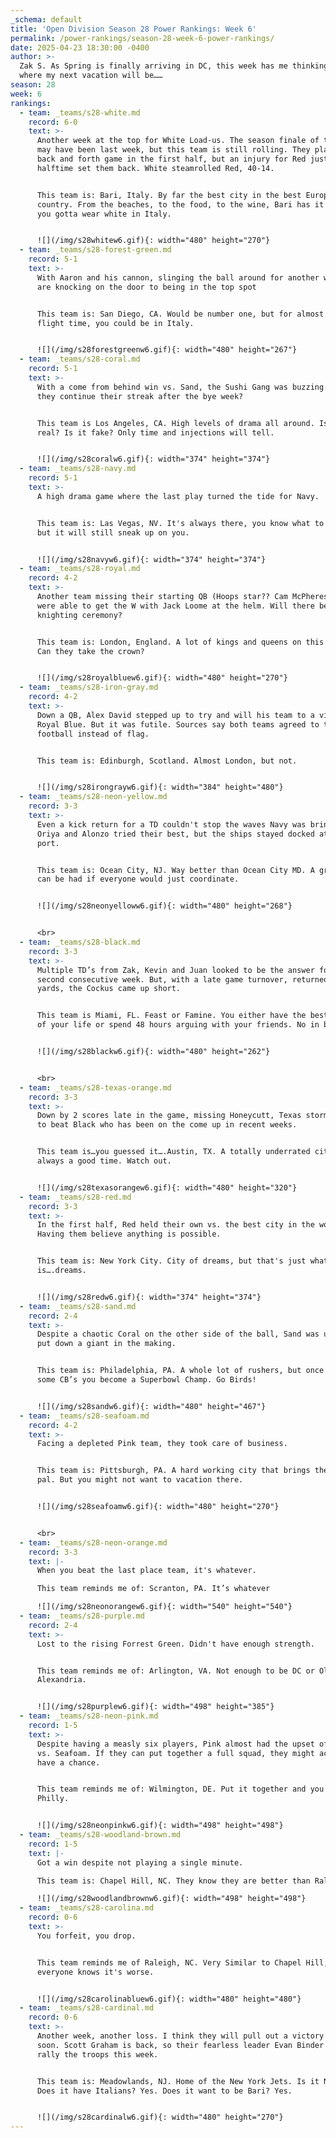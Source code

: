 ```yaml
---
_schema: default
title: 'Open Division Season 28 Power Rankings: Week 6'
permalink: /power-rankings/season-28-week-6-power-rankings/
date: 2025-04-23 18:30:00 -0400
author: >-
  Zak S. As Spring is finally arriving in DC, this week has me thinking about
  where my next vacation will be……
season: 28
week: 6
rankings:
  - team: _teams/s28-white.md
    record: 6-0
    text: >-
      Another week at the top for White Load-us. The season finale of the show
      may have been last week, but this team is still rolling. They played a
      back and forth game in the first half, but an injury for Red just before
      halftime set them back. White steamrolled Red, 40-14.


      This team is: Bari, Italy. By far the best city in the best European
      country. From the beaches, to the food, to the wine, Bari has it all. And
      you gotta wear white in Italy.


      ![](/img/s28whitew6.gif){: width="480" height="270"}
  - team: _teams/s28-forest-green.md
    record: 5-1
    text: >-
      With Aaron and his cannon, slinging the ball around for another week, they
      are knocking on the door to being in the top spot


      This team is: San Diego, CA. Would be number one, but for almost the same
      flight time, you could be in Italy.


      ![](/img/s28forestgreenw6.gif){: width="480" height="267"}
  - team: _teams/s28-coral.md
    record: 5-1
    text: >-
      With a come from behind win vs. Sand, the Sushi Gang was buzzing. Will
      they continue their streak after the bye week?


      This team is Los Angeles, CA. High levels of drama all around. Is it for
      real? Is it fake? Only time and injections will tell.


      ![](/img/s28coralw6.gif){: width="374" height="374"}
  - team: _teams/s28-navy.md
    record: 5-1
    text: >-
      A high drama game where the last play turned the tide for Navy.


      This team is: Las Vegas, NV. It's always there, you know what to expect,
      but it will still sneak up on you.


      ![](/img/s28navyw6.gif){: width="374" height="374"}
  - team: _teams/s28-royal.md
    record: 4-2
    text: >-
      Another team missing their starting QB (Hoops star?? Cam McPhereson), they
      were able to get the W with Jack Loome at the helm. Will there be a new
      knighting ceremony?


      This team is: London, England. A lot of kings and queens on this squad.
      Can they take the crown?


      ![](/img/s28royalbluew6.gif){: width="480" height="270"}
  - team: _teams/s28-iron-gray.md
    record: 4-2
    text: >-
      Down a QB, Alex David stepped up to try and will his team to a victory vs
      Royal Blue. But it was futile. Sources say both teams agreed to tackle
      football instead of flag.


      This team is: Edinburgh, Scotland. Almost London, but not.


      ![](/img/s28irongrayw6.gif){: width="384" height="480"}
  - team: _teams/s28-neon-yellow.md
    record: 3-3
    text: >-
      Even a kick return for a TD couldn't stop the waves Navy was bringing.
      Oriya and Alonzo tried their best, but the ships stayed docked at the
      port.


      This team is: Ocean City, NJ. Way better than Ocean City MD. A great time
      can be had if everyone would just coordinate.


      ![](/img/s28neonyelloww6.gif){: width="480" height="268"}


      <br>
  - team: _teams/s28-black.md
    record: 3-3
    text: >-
      Multiple TD’s from Zak, Kevin and Juan looked to be the answer for a
      second consecutive week. But, with a late game turnover, returned for 60
      yards, the Cockus came up short.


      This team is Miami, FL. Feast or Famine. You either have the best nights
      of your life or spend 48 hours arguing with your friends. No in between.


      ![](/img/s28blackw6.gif){: width="480" height="262"}


      <br>
  - team: _teams/s28-texas-orange.md
    record: 3-3
    text: >-
      Down by 2 scores late in the game, missing Honeycutt, Texas stormed back
      to beat Black who has been on the come up in recent weeks.


      This team is…you guessed it….Austin, TX. A totally underrated city that is
      always a good time. Watch out.


      ![](/img/s28texasorangew6.gif){: width="480" height="320"}
  - team: _teams/s28-red.md
    record: 3-3
    text: >-
      In the first half, Red held their own vs. the best city in the world.
      Having them believe anything is possible.


      This team is: New York City. City of dreams, but that's just what it
      is….dreams.


      ![](/img/s28redw6.gif){: width="374" height="374"}
  - team: _teams/s28-sand.md
    record: 2-4
    text: >-
      Despite a chaotic Coral on the other side of the ball, Sand was unable to
      put down a giant in the making.


      This team is: Philadelphia, PA. A whole lot of rushers, but once you get
      some CB’s you become a Superbowl Champ. Go Birds!


      ![](/img/s28sandw6.gif){: width="480" height="467"}
  - team: _teams/s28-seafoam.md
    record: 4-2
    text: >-
      Facing a depleted Pink team, they took care of business.


      This team is: Pittsburgh, PA. A hard working city that brings their lunch
      pal. But you might not want to vacation there.


      ![](/img/s28seafoamw6.gif){: width="480" height="270"}


      <br>
  - team: _teams/s28-neon-orange.md
    record: 3-3
    text: |-
      When you beat the last place team, it's whatever.

      This team reminds me of: Scranton, PA. It’s whatever

      ![](/img/s28neonorangew6.gif){: width="540" height="540"}
  - team: _teams/s28-purple.md
    record: 2-4
    text: >-
      Lost to the rising Forrest Green. Didn't have enough strength.


      This team reminds me of: Arlington, VA. Not enough to be DC or Old Town
      Alexandria.


      ![](/img/s28purplew6.gif){: width="498" height="385"}
  - team: _teams/s28-neon-pink.md
    record: 1-5
    text: >-
      Despite having a measly six players, Pink almost had the upset of the week
      vs. Seafoam. If they can put together a full squad, they might actually
      have a chance.


      This team reminds me of: Wilmington, DE. Put it together and you could be
      Philly.


      ![](/img/s28neonpinkw6.gif){: width="498" height="498"}
  - team: _teams/s28-woodland-brown.md
    record: 1-5
    text: |-
      Got a win despite not playing a single minute.

      This team is: Chapel Hill, NC. They know they are better than Raleigh.

      ![](/img/s28woodlandbrownw6.gif){: width="498" height="498"}
  - team: _teams/s28-carolina.md
    record: 0-6
    text: >-
      You forfeit, you drop.


      This team reminds me of Raleigh, NC. Very Similar to Chapel Hill, but
      everyone knows it's worse.


      ![](/img/s28carolinabluew6.gif){: width="480" height="480"}
  - team: _teams/s28-cardinal.md
    record: 0-6
    text: >-
      Another week, another loss. I think they will pull out a victory here very
      soon. Scott Graham is back, so their fearless leader Evan Binder will
      rally the troops this week.


      This team is: Meadowlands, NJ. Home of the New York Jets. Is it NYC? No.
      Does it have Italians? Yes. Does it want to be Bari? Yes.


      ![](/img/s28cardinalw6.gif){: width="480" height="270"}
---
```

